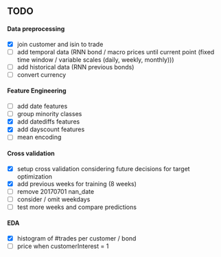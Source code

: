 ## TODO

#### Data preprocessing
- [x] join customer and isin to trade
- [ ] add temporal data (RNN bond / macro prices until current point (fixed time window / variable scales (daily, weekly, monthly)))
- [ ] add historical data (RNN previous bonds)
- [ ] convert currency

#### Feature Engineering
- [ ] add date features 
- [ ] group minority classes
- [x] add datediffs features
- [x] add dayscount features
- [ ] mean encoding

#### Cross validation
- [x] setup cross validation considering future decisions for target optimization
- [x] add previous weeks for training (8 weeks)
- [ ] remove 20170701 nan_date
- [ ] consider / omit weekdays
- [ ] test more weeks and compare predictions

#### EDA
- [x] histogram of #trades per customer / bond
- [ ] price when customerInterest = 1
